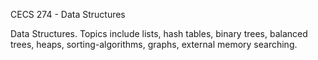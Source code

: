 CECS 274 - Data Structures

Data Structures. Topics include lists, hash tables, binary trees, balanced trees, heaps, sorting-algorithms, graphs, external memory searching.
